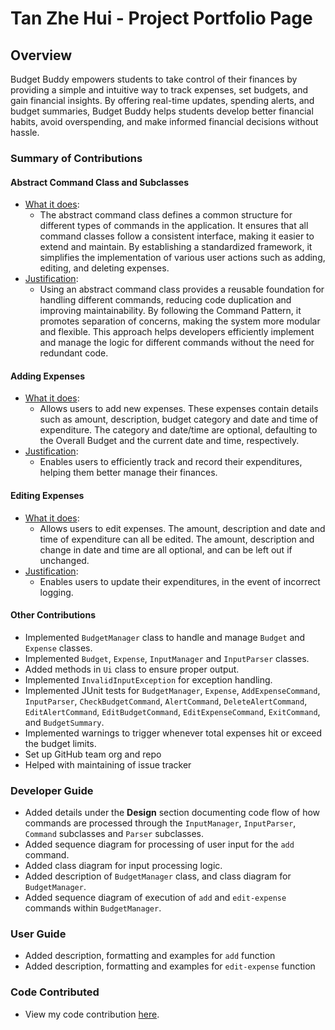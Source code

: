 # Tan Zhe Hui - Project Portfolio Page

## Overview
Budget Buddy empowers students to take control of their finances by providing a simple and intuitive way to track 
expenses, set budgets, and gain financial insights. By offering real-time updates, spending alerts, and budget 
summaries, Budget Buddy helps students develop better financial habits, avoid overspending, and make informed financial 
decisions without hassle.

### Summary of Contributions

#### Abstract Command Class and Subclasses
* <u>What it does</u>:
  * The abstract command class defines a common structure for different types of commands in the application. It ensures
that all command classes follow a consistent interface, making it easier to extend and maintain. By establishing a 
standardized framework, it simplifies the implementation of various user actions such as adding, editing, 
and deleting expenses.
* <u>Justification</u>:
  * Using an abstract command class provides a reusable foundation for handling different commands, reducing code 
duplication and improving maintainability. By following the Command Pattern, it promotes separation of concerns, making
the system more modular and flexible. This approach helps developers efficiently implement and manage the logic for 
different commands without the need for redundant code.

#### Adding Expenses
* <u>What it does</u>: 
  * Allows users to add new expenses. These expenses contain details such as amount, description, budget
  category and date and time of expenditure. The category and date/time are optional, defaulting to the Overall Budget 
  and the current date and time, respectively.
* <u>Justification</u>:
  * Enables users to efficiently track and record their expenditures, helping them better manage their finances.

#### Editing Expenses
* <u>What it does</u>:
  * Allows users to edit expenses. The amount, description and date and time of expenditure can all be edited. The 
  amount, description and change in date and time are all optional, and can be left out if unchanged.
* <u>Justification</u>:
  * Enables users to update their expenditures, in the event of incorrect logging.

#### Other Contributions
* Implemented `BudgetManager` class to handle and manage `Budget` and `Expense` classes.
* Implemented `Budget`, `Expense`, `InputManager` and `InputParser` classes.
* Added methods in `Ui` class to ensure proper output.
* Implemented `InvalidInputException` for exception handling.
* Implemented JUnit tests for `BudgetManager`, `Expense`, `AddExpenseCommand`, `InputParser`, `CheckBudgetCommand`,
`AlertCommand`, `DeleteAlertCommand`, `EditAlertCommand`, `EditBudgetCommand`, `EditExpenseCommand`, `ExitCommand`, and 
`BudgetSummary`.
* Implemented warnings to trigger whenever total expenses hit or exceed the budget limits.
* Set up GitHub team org and repo
* Helped with maintaining of issue tracker

### Developer Guide
* Added details under the **Design** section documenting code flow of how commands are processed through the
`InputManager`, `InputParser`, `Command` subclasses and `Parser` subclasses.
* Added sequence diagram for processing of user input for the `add` command.
* Added class diagram for input processing logic.
* Added description of `BudgetManager` class, and class diagram for `BudgetManager`.
* Added sequence diagram of execution of `add` and `edit-expense` commands within `BudgetManager`.

### User Guide
* Added description, formatting and examples for `add` function
* Added description, formatting and examples for `edit-expense` function

### Code Contributed
* View my code contribution [here](https://nus-cs2113-ay2425s2.github.io/tp-dashboard/?search=t12&sort=groupTitle&sortWithin=title&timeframe=commit&mergegroup=&groupSelect=groupByRepos&breakdown=true&checkedFileTypes=docs~functional-code~test-code~other&since=2025-02-21&tabOpen=true&tabType=authorship&tabAuthor=ae-24&tabRepo=AY2425S2-CS2113-T12-4%2Ftp%5Bmaster%5D&authorshipIsMergeGroup=false&authorshipFileTypes=docs~functional-code~test-code~other&authorshipIsBinaryFileTypeChecked=false&authorshipIsIgnoredFilesChecked=false).